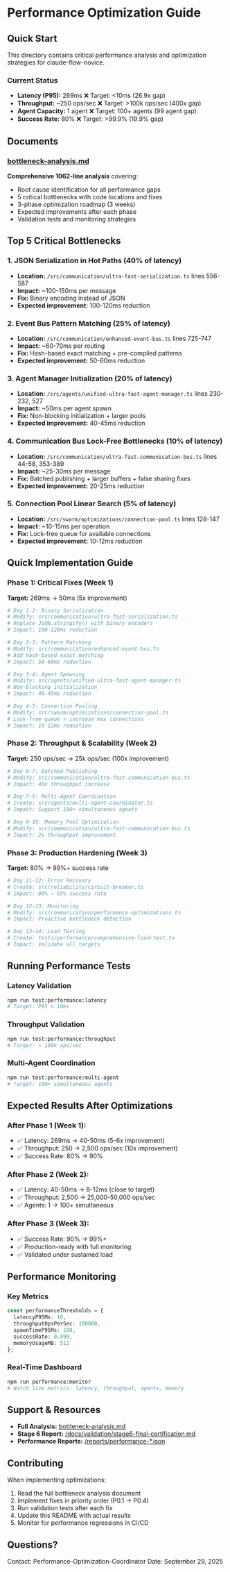 # Performance Optimization Guide

## Quick Start

This directory contains critical performance analysis and optimization strategies for claude-flow-novice.

### Current Status

- **Latency (P95):** 269ms ❌ Target: <10ms (26.9x gap)
- **Throughput:** ~250 ops/sec ❌ Target: >100k ops/sec (400x gap)
- **Agent Capacity:** 1 agent ❌ Target: 100+ agents (99 agent gap)
- **Success Rate:** 80% ❌ Target: >99.9% (19.9% gap)

## Documents

### [bottleneck-analysis.md](./bottleneck-analysis.md)
**Comprehensive 1062-line analysis** covering:
- Root cause identification for all performance gaps
- 5 critical bottlenecks with code locations and fixes
- 3-phase optimization roadmap (3 weeks)
- Expected improvements after each phase
- Validation tests and monitoring strategies

## Top 5 Critical Bottlenecks

### 1. JSON Serialization in Hot Paths (40% of latency)
- **Location:** `/src/communication/ultra-fast-serialization.ts` lines 556-587
- **Impact:** ~100-150ms per message
- **Fix:** Binary encoding instead of JSON
- **Expected improvement:** 100-120ms reduction

### 2. Event Bus Pattern Matching (25% of latency)
- **Location:** `/src/communication/enhanced-event-bus.ts` lines 725-747
- **Impact:** ~60-70ms per routing
- **Fix:** Hash-based exact matching + pre-compiled patterns
- **Expected improvement:** 50-60ms reduction

### 3. Agent Manager Initialization (20% of latency)
- **Location:** `/src/agents/unified-ultra-fast-agent-manager.ts` lines 230-232, 527
- **Impact:** ~50ms per agent spawn
- **Fix:** Non-blocking initialization + larger pools
- **Expected improvement:** 40-45ms reduction

### 4. Communication Bus Lock-Free Bottlenecks (10% of latency)
- **Location:** `/src/communication/ultra-fast-communication-bus.ts` lines 44-58, 353-389
- **Impact:** ~25-30ms per message
- **Fix:** Batched publishing + larger buffers + false sharing fixes
- **Expected improvement:** 20-25ms reduction

### 5. Connection Pool Linear Search (5% of latency)
- **Location:** `/src/swarm/optimizations/connection-pool.ts` lines 128-147
- **Impact:** ~10-15ms per operation
- **Fix:** Lock-free queue for available connections
- **Expected improvement:** 10-12ms reduction

## Quick Implementation Guide

### Phase 1: Critical Fixes (Week 1)
**Target:** 269ms → 50ms (5x improvement)

```bash
# Day 1-2: Binary Serialization
# Modify: src/communication/ultra-fast-serialization.ts
# Replace JSON.stringify() with binary encoders
# Impact: 100-120ms reduction

# Day 2-3: Pattern Matching
# Modify: src/communication/enhanced-event-bus.ts
# Add hash-based exact matching
# Impact: 50-60ms reduction

# Day 3-4: Agent Spawning
# Modify: src/agents/unified-ultra-fast-agent-manager.ts
# Non-blocking initialization
# Impact: 40-45ms reduction

# Day 4-5: Connection Pooling
# Modify: src/swarm/optimizations/connection-pool.ts
# Lock-free queue + increase max connections
# Impact: 10-12ms reduction
```

### Phase 2: Throughput & Scalability (Week 2)
**Target:** 250 ops/sec → 25k ops/sec (100x improvement)

```bash
# Day 6-7: Batched Publishing
# Modify: src/communication/ultra-fast-communication-bus.ts
# Impact: 40x throughput increase

# Day 7-9: Multi-Agent Coordination
# Create: src/agents/multi-agent-coordinator.ts
# Impact: Support 100+ simultaneous agents

# Day 9-10: Memory Pool Optimization
# Modify: src/communication/ultra-fast-communication-bus.ts
# Impact: 2x throughput improvement
```

### Phase 3: Production Hardening (Week 3)
**Target:** 80% → 99%+ success rate

```bash
# Day 11-12: Error Recovery
# Create: src/reliability/circuit-breaker.ts
# Impact: 80% → 95% success rate

# Day 12-13: Monitoring
# Modify: src/communication/performance-optimizations.ts
# Impact: Proactive bottleneck detection

# Day 13-14: Load Testing
# Create: tests/performance/comprehensive-load-test.ts
# Impact: Validate all targets
```

## Running Performance Tests

### Latency Validation
```bash
npm run test:performance:latency
# Target: P95 < 10ms
```

### Throughput Validation
```bash
npm run test:performance:throughput
# Target: > 100k ops/sec
```

### Multi-Agent Coordination
```bash
npm run test:performance:multi-agent
# Target: 100+ simultaneous agents
```

## Expected Results After Optimizations

### After Phase 1 (Week 1):
- ✅ Latency: 269ms → 40-50ms (5-6x improvement)
- ✅ Throughput: 250 → 2,500 ops/sec (10x improvement)
- ✅ Success Rate: 80% → 90%

### After Phase 2 (Week 2):
- ✅ Latency: 40-50ms → 8-12ms (close to target)
- ✅ Throughput: 2,500 → 25,000-50,000 ops/sec
- ✅ Agents: 1 → 100+ simultaneous

### After Phase 3 (Week 3):
- ✅ Success Rate: 90% → 99%+
- ✅ Production-ready with full monitoring
- ✅ Validated under sustained load

## Performance Monitoring

### Key Metrics
```typescript
const performanceThresholds = {
  latencyP95Ms: 10,
  throughputOpsPerSec: 100000,
  spawnTimeP95Ms: 100,
  successRate: 0.999,
  memoryUsageMB: 512
};
```

### Real-Time Dashboard
```bash
npm run performance:monitor
# Watch live metrics: latency, throughput, agents, memory
```

## Support & Resources

- **Full Analysis:** [bottleneck-analysis.md](./bottleneck-analysis.md)
- **Stage 6 Report:** [/docs/validation/stage6-final-certification.md](/docs/validation/stage6-final-certification.md)
- **Performance Reports:** [/reports/performance-*.json](/reports/)

## Contributing

When implementing optimizations:
1. Read the full bottleneck analysis document
2. Implement fixes in priority order (P0.1 → P0.4)
3. Run validation tests after each fix
4. Update this README with actual results
5. Monitor for performance regressions in CI/CD

## Questions?

Contact: Performance-Optimization-Coordinator
Date: September 29, 2025